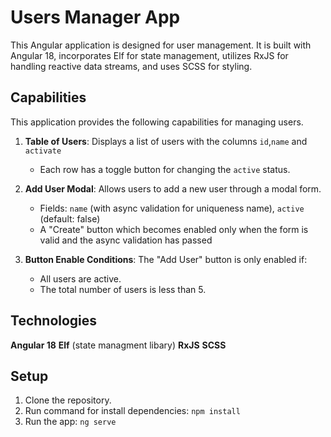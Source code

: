 # Users Manager App

This Angular application is designed for user management. It is built with Angular 18, incorporates Elf for state management, utilizes RxJS for handling reactive data streams, and uses SCSS for styling.

## Capabilities

This application provides the following capabilities for managing users.

1. **Table of Users**: Displays a list of users with the columns `id`,`name` and `activate`
   - Each row has a toggle button for changing the `active` status.

2. **Add User Modal**: Allows users to add a new user through a modal form.
   - Fields: `name` (with async validation for uniqueness name), `active` (default: false)
   - A "Create" button which becomes enabled only when the form is valid and the async validation has passed

3. **Button Enable Conditions**: The "Add User" button is only enabled if:
   - All users are active.
   - The total number of users is less than 5.

## Technologies

  **Angular 18**
  **Elf** (state managment libary)
  **RxJS**
  **SCSS**

  ## Setup
  1. Clone the repository.
  2. Run command for install dependencies: `npm install`
  3. Run the app: `ng serve`
